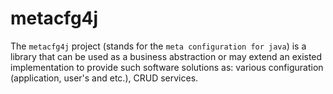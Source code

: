 # metacfg4j

The `metacfg4j` project (stands for the `meta configuration for java`) is a library that can be used as a business abstraction or 
may extend an existed implementation to provide such software solutions as: various configuration (application, user's and etc.), CRUD services.
